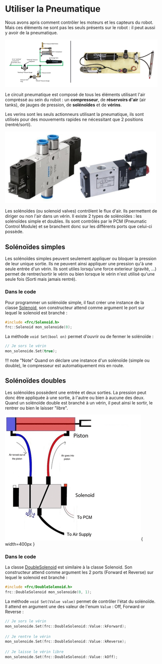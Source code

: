 # Utiliser la Pneumatique

Nous avons apris comment contrôler les moteurs et les capteurs du robot. Mais ces éléments ne sont pas les seuls présents sur le robot : il peut aussi y avoir de la pneumatique.

![Circuit](img/Schema_pneumatique.jpg)

Le circuit pneumatique est composé de tous les éléments utilisant l'air compréssé au sein du robot : un **compresseur**, de **réservoirs d'air** (air tanks), de jauges de pression, de **solénoïdes** et de **vérins**.

Les verins sont les seuls actionneurs utilisant la pneumatique, ils sont utilisés pour des mouvements rapides ne nécessitant que 2 positions (rentré/sorti).

![Solénoïdes](img/Solenoides.jpg)

Les solénoïdes (ou solenoid valves) contrôlent le flux d'air. Ils permettent de diriger ou non l'air dans un vérin. Il existe 2 types de solénoïdes : les solénoïdes simple et doubles. Ils sont contrôlés par le PCM (Pneumatic Control Module) et se branchent donc sur les différents ports que celui-ci possède.


## Solénoïdes simples

Les solénoïdes simples peuvent seulement appliquer ou bloquer la pression de leur unique sortie. Ils ne peuvent ainsi appliquer une pression qu'à une seule entrée d'un vérin. Ils sont utiles lorsqu'une force exterieur (gravité, ...) permet de rentrer/sortir le vérin ou bien lorsque le vérin n'est utilisé qu'une seule fois (Sorti mais jamais rentré).

### Dans le code

Pour programmer un solénoïde simple, il faut créer une instance de la classe [Solenoid](http://first.wpi.edu/FRC/roborio/release/docs/cpp/classfrc_1_1Solenoid.html), son constructeur attend comme argument le port sur lequel le solenoid est branché :
```c++
#include <frc/Solenoid.h>
frc::Solenoid mon_solenoide(0);
```

La méthode `void Set(bool on)` permet d'ouvrir ou de fermer le solénoïde :
```c++
// Je sors le vérin
mon_solenoide.Set(true);
```

!!! note "Note"
    Quand on déclare une instance d'un solénoïde (simple ou double), le compresseur est automatiquement mis en route.


## Solénoïdes doubles

Les solénoïdes possèdent une entrée et deux sorties. La pression peut donc être appliquée à une sortie, à l'autre ou bien à aucune des deux. Quand un solénoïde double est branché à un vérin, il peut ainsi le sortir, le rentrer ou bien le laisser "libre".

![Piston](img/Piston.gif){ width=400px }

### Dans le code

La classe [DoubleSolenoid](http://first.wpi.edu/FRC/roborio/release/docs/cpp/classfrc_1_1DoubleSolenoid.html) est similaire à la classe Solenoid. Son constructeur attend comme argument les 2 ports (Forward et Reverse) sur lequel le solenoid est branché :
```c++
#include <frc/DoubleSolenoid.h>
frc::DoubleSolenoid mon_solenoide(0, 1);
```

La méthode `void Set(Value value)` permet de contrôler l'état du solénoïde. Il attend en argument une des valeur de l'enum `Value` : Off, Forward or Reverse : 
```c++
// Je sors le vérin
mon_solenoide.Set(frc::DoubleSolenoid::Value::kForward);

// Je rentre le vérin
mon_solenoide.Set(frc::DoubleSolenoid::Value::kReverse);

// Je laisse le vérin libre
mon_solenoide.Set(frc::DoubleSolenoid::Value::kOff);
```